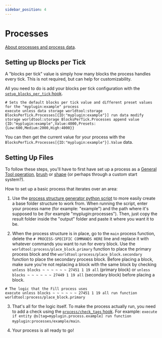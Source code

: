 ```yaml
---
sidebar_position: 4
---
```


# Processes

[About processes and process data](../technical/processes).

## Setting up Blocks per Tick

A "blocks per tick" value is simply how many blocks the process handles every tick. This is not required, but can help for customizability.

All you need to do is add your blocks per tick configuration with the [`setup_blocks_per_tick` hook](hooks#setup_blocks_per_tick).

```mcfunction
# Sets the default blocks per tick value and different preset values for the "myplugin:example" process
execute unless data storage worldtool:storage BlocksPerTick.Processes[{ID:"myplugin:example"}] run data modify storage worldtool:storage BlocksPerTick.Processes append value {ID:"myplugin:example",Value:4000,Presets:{Low:600,Medium:2000,High:4000}}
```

You can then get the current value for your process with the `BlocksPerTick.Processes[{ID:"myplugin:example"}].Value` data.

## Setting Up Files

To follow these steps, you'll have to first have set up a process as a [General Tool operation](general-tool-operations), [brush](brushes) or [shape](shapes) (or perhaps through a custom start system?).

How to set up a basic process that iterates over an area:

1. Use the [process structure generator python script](https://github.com/Ellivers/WorldTool/blob/master/other%20stuff/scripts/process_folder_generator.py) to more easily create a base folder structure to work from. When running the script, enter your process name (for example: "example") and the path where it's supposed to be (for example "myplugin:processes"). Then, just copy the result folder inside the "output" folder and paste it where you want it to be.

2. When the process structure is in place, go to the `main` process function, delete the `# PROCESS-SPECIFIC COMMANDS HERE` line and replace it with whatever commands you want to run for every block. Use the `worldtool:process/place_block.primary` function to place the primary process block and the `worldtool:process/place_block.secondary` function to place the secondary process block. Before placing a block, make sure you're not replacing a block with the same block by checking `unless blocks ~ ~ ~ ~ ~ ~ 27451 1 19 all` (primary block) or `unless blocks ~ ~ ~ ~ ~ ~ 27449 1 19 all` (secondary block) before placing a block.
  ```mcfunction
  # The logic that the Fill process uses
  execute unless blocks ~ ~ ~ ~ ~ ~ 27451 1 19 all run function worldtool:process/place_block.primary
  ```

3. That's all for the logic itself. To make the process actually run, you need to add a check using the [`process/check_tags` hook](hooks#processcheck_tags). For example: `execute if entity @s[tag=myplugin.process.example] run function myplugin:processes/example/main`.

4. Your process is all ready to go!
